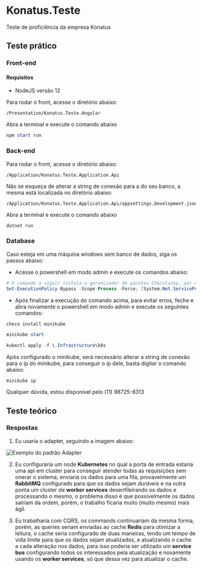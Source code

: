 # Konatus.Teste
Teste de proficiência da empresa Konatus

## Teste prático

### Front-end
#### Requisitos
- NodeJS versão 12

Para rodar o front, acesse o diretório abaixo:

    /Presentation/Konatus.Teste.Angular

Abra a terminal e execute o comando abaixo

```powershell
npm start run
```

### Back-end
Para rodar o front, acesse o diretório abaixo:

    /Application/Konatus.Teste.Application.Api

Não se esqueça de alterar a string de conexão para a do seu banco, a mesma está localizada no diretório abaixo:
    
    /Application/Konatus.Teste.Application.Api/appsettings.Development.json

Abra a terminal e execute o comando abaixo

```powershell
dotnet run
```

### Database
Caso esteja em uma máquina windows sem banco de dados, siga os passos abaixo:

- Acesse o powershell em modo admin e execute os comandos abaixo:
```powershell
# O comando a seguir instala o gerenciador de pacotes Chocolatey, por meio dele instalaremos o minikube
Set-ExecutionPolicy Bypass -Scope Process -Force; [System.Net.ServicePointManager]::SecurityProtocol = [System.Net.ServicePointManager]::SecurityProtocol -bor 3072; iex ((New-Object System.Net.WebClient).DownloadString('https://chocolatey.org/install.ps1'))
```

- Após finalizar a execução do comando acima, para evitar erros, feche e abra novamente o powershell em modo admin e execute os seguintes comandos:
```powershell
choco install minikube

minikube start

kubectl apply -f \.Infrastructure\k8s
```

Após configurado o minikube, será necessário alterar a string de conexão para o ip do minikube, para conseguir o ip dele, basta digitar o comando abaixo:

    minikube ip

Qualquer dúvida, estou disponível pelo (11) 98725-8313

## Teste teórico
### Respostas

1. Eu usaria o adapter, seguindo a imagem abaixo:

![Exemplo do padrão Adapter](http://www.cs.sjsu.edu/faculty/pearce/modules/patterns/platform/adapter/adapter_files/image002.jpg)

2. Eu configuraria um node **Kubernetes** no qual a porta de entrada estaria uma api em cluster para conseguir atender todas as requisições sem onerar o sistema, enviaria os dados para uma fila, provavelmente um **RabbitMQ** configurado para que os dados sejam *duráveis* e na outra ponta um cluster de **worker services** desenfileirando os dados e processando o mesmo, o problema disso é que possívelmente os dados sairiam da ordem, porém, o trabalho ficaria muito (muito mesmo) mais ágil.

3. Eu trabalharia com CQRS, os commands continuariam da mesma forma, porém, as queries seriam enviadas ao cache **Redis** para otimizar a leitura, o cache seria configurado de duas maneiras, tendo um tempo de vida limite para que os dados sejam atualizados, e atualizando o cache a cada alteração nos dados, para isso poderia ser utilizado um **service bus** configurando todos os interessados pela atualização e novamente usando os **worker services**, só que dessa vez para atualizar o cache.